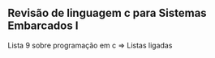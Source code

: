 Revisão de linguagem c para Sistemas Embarcados I
---

Lista 9 sobre programação em c => Listas ligadas
